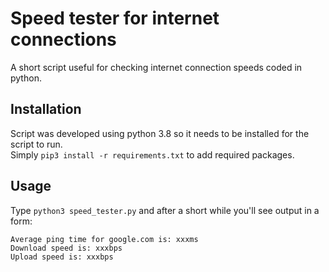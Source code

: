 # Speed tester for internet connections
A short script useful for checking internet connection speeds coded in python.
## Installation
Script was developed using python 3.8 so it needs to be installed for the script to run.\
Simply `pip3 install -r requirements.txt` to add required packages.
## Usage
Type `python3 speed_tester.py` and after a short while you'll see output in a form:
```
Average ping time for google.com is: xxxms
Download speed is: xxxbps
Upload speed is: xxxbps
```